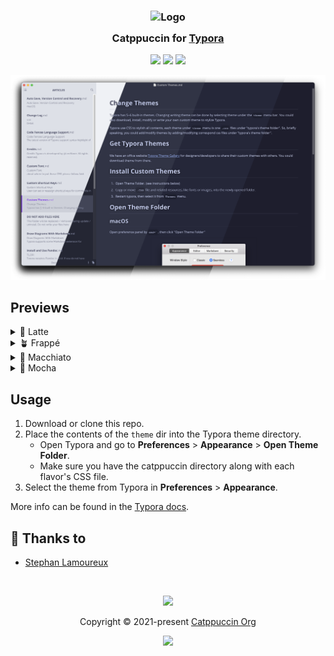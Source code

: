 <h3 align="center">
	<img src="https://raw.githubusercontent.com/catppuccin/catppuccin/main/assets/logos/exports/1544x1544_circle.png" width="100" alt="Logo"/><br/>
	<img src="https://raw.githubusercontent.com/catppuccin/catppuccin/main/assets/misc/transparent.png" height="30" width="0px"/>
	Catppuccin for <a href="https://typora.io">Typora</a>
	<img src="https://raw.githubusercontent.com/catppuccin/catppuccin/main/assets/misc/transparent.png" height="30" width="0px"/>
</h3>

<p align="center">
	<a href="https://github.com/stephanlamoureux/typora-catppuccin/stargazers"><img src="https://img.shields.io/github/stars/stephanlamoureux/typora-catppuccin?colorA=363a4f&colorB=b7bdf8&style=for-the-badge"></a>
	<a href="https://github.com/stephanlamoureux/typora-catppuccin/issues"><img src="https://img.shields.io/github/issues/stephanlamoureux/typora-catppuccin?colorA=363a4f&colorB=f5a97f&style=for-the-badge"></a>
	<a href="https://github.com/stephanlamoureux/typora-catppuccin/contributors"><img src="https://img.shields.io/github/contributors/stephanlamoureux/typora-catppuccin?colorA=363a4f&colorB=a6da95&style=for-the-badge"></a>
</p>

<p align="center">
	<img src="./assets/preview.webp"/>
</p>

## Previews

<details>
<summary>🌻 Latte</summary>
<img src="./assets/latte.png"/>
</details>
<details>
<summary>🪴 Frappé</summary>
<img src="./assets/frappe.png"/>
</details>
<details>
<summary>🌺 Macchiato</summary>
<img src="./assets/macchiato.png"/>
</details>
<details>
<summary>🌿 Mocha</summary>
<img src="./assets/mocha.png"/>
</details>

## Usage

1. Download or clone this repo.
2. Place the contents of the `theme` dir into the Typora theme directory.
   - Open Typora and go to **Preferences** > **Appearance** > **Open Theme Folder**.
   - Make sure you have the catppuccin directory along with each flavor's CSS file.
3. Select the theme from Typora in **Preferences** > **Appearance**.

More info can be found in the <a href="https://theme.typora.io/doc">Typora docs</a>.

## 💝 Thanks to

- [Stephan Lamoureux](https://github.com/stephanlamoureux)

&nbsp;

<p align="center">
	<img src="https://raw.githubusercontent.com/catppuccin/catppuccin/main/assets/footers/gray0_ctp_on_line.svg?sanitize=true" />
</p>

<p align="center">
	Copyright &copy; 2021-present <a href="https://github.com/catppuccin" target="_blank">Catppuccin Org</a>
</p>

<p align="center">
	<a href="https://github.com/catppuccin/catppuccin/blob/main/LICENSE"><img src="https://img.shields.io/static/v1.svg?style=for-the-badge&label=License&message=MIT&logoColor=d9e0ee&colorA=363a4f&colorB=b7bdf8"/></a>
</p>
